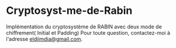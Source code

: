 # Cryptosyst-me-de-Rabin
Implémentation du cryptosystème de RABIN avec deux mode de chiffrement( Initial et Padding)
Pour toute question, contactez-moi à l'adresse eldjimdia@gmail.com.
